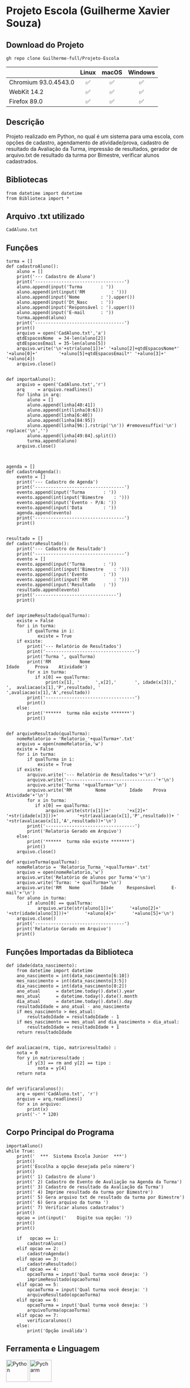 # Projeto Escola (Guilherme Xavier Souza)

## Download do Projeto
```
gh repo clone Guilherme-full/Projeto-Escola
```

|          | Linux | macOS | Windows |
|   :---   | :---: | :---: | :---:   |
| Chromium <!-- GEN:chromium-version -->93.0.4543.0<!-- GEN:stop --> | :white_check_mark: | :white_check_mark: | :white_check_mark: |
| WebKit <!-- GEN:webkit-version -->14.2<!-- GEN:stop --> | :white_check_mark: | :white_check_mark: | :white_check_mark: |
| Firefox <!-- GEN:firefox-version -->89.0<!-- GEN:stop --> | :white_check_mark: | :white_check_mark: | :white_check_mark: |

## Descrição

Projeto realizado em Python, no qual é um sistema para uma escola, com opções de cadastro, agendamento de atividade/prova,  cadastro de resultado da Avaliação da Turma, impressão
de resultados, gerador de arquivo.txt de resultado da turma por Bimestre, verificar alunos cadastrados.

## Bibliotecas 

```
from datetime import datetime
from Biblioteca import *
```

## Arquivo .txt utilizado
```
CadAluno.txt
```

## Funções
```
turma = []
def cadastroAluno():
    aluno = []
    print('--- Cadastro de Aluno')
    print('----------------------------------')
    aluno.append(input('Turma       : '))
    aluno.append(int(input('RM          : ')))
    aluno.append(input('Nome        : ').upper())
    aluno.append(input('Dt_Nasc     : '))
    aluno.append(input('Responsável : ').upper())
    aluno.append(input('E-mail      : '))
    turma.append(aluno)
    print('----------------------------------')
    print()
    arquivo = open('CadAluno.txt','a')
    qtdEspacosNome  = 34-len(aluno[2])
    qtdEspacosEmail = 35-len(aluno[5])
    arquivo.write('\n'+str(aluno[1])+' '+aluno[2]+qtdEspacosNome*' '+aluno[0]+'        '+aluno[5]+qtdEspacosEmail*' '+aluno[3]+'  '+aluno[4])
    arquivo.close()


def importaAluno():
    arquivo = open('CadAluno.txt','r')
    arq     = arquivo.readlines()
    for linha in arq:
        aluno = []
        aluno.append(linha[40:41])
        aluno.append(int(linha[0:6]))
        aluno.append(linha[6:40])
        aluno.append(linha[84:95])
        aluno.append(linha[96:].rstrip('\n')) #removesuffix('\n') replace('\n','')
        aluno.append(linha[49:84].split())
        turma.append(aluno)
    arquivo.close()



agenda = []
def cadastroAgenda():
    evento = []
    print('--- Cadastro de Agenda')
    print('----------------------------------')
    evento.append(input('Turma       : '))
    evento.append(int(input('Bimestre    : ')))
    evento.append(input('Evento - P/A: '))
    evento.append(input('Data        : '))
    agenda.append(evento)
    print('----------------------------------')
    print()


resultado = []
def cadastraResultado():
    print('--- Cadastro de Resultado')
    print('----------------------------------')
    evento = []
    evento.append(input('Turma       : '))
    evento.append(int(input('Bimestre    : ')))
    evento.append(input('Evento      : '))
    evento.append(int(input('RM          : ')))
    evento.append(input('Resultado   : '))
    resultado.append(evento)
    print('-------------------------------')
    print()


def imprimeResultado(qualTurma):
    existe = False
    for i in turma:
        if qualTurma in i:
            existe = True
    if existe:
        print('--- Relatório de Resultados')
        print('----------------------------------')
        print('Turma ', qualTurma)
        print('RM           Nome                                     Idade      Prova    Atividade')
        for x in turma:
           if x[0] == qualTurma:
               print(x[1], '      ',x[2],'       ', idade(x[3]),'       ',  avaliacao(x[1],'P',resultado), '        ',avaliacao(x[1],'A',resultado))
        print('----------------------------------')
        print()
    else:
        print('******  turma não existe *******')
        print()


def arquivoResultado(qualTurma):
    nomeRelatorio = 'Relatorio_'+qualTurma+'.txt'
    arquivo = open(nomeRelatorio,'w')
    existe = False
    for i in turma:
        if qualTurma in i:
            existe = True
    if existe:
        arquivo.write('--- Relatório de Resultados'+'\n')
        arquivo.write('----------------------------------'+'\n')
        arquivo.write('Turma '+qualTurma+'\n')
        arquivo.write('RM         Nome         Idade    Prova    Atividade'+'\n')
        for x in turma:
           if x[0] == qualTurma:
               arquivo.write(str(x[1])+'      '+x[2]+'       '+str(idade(x[3]))+'       '+str(avaliacao(x[1],'P',resultado))+ '        '+str(avaliacao(x[1],'A',resultado))+'\n')
        print('----------------------------------')
        print('Relatorio Gerado em Arquivo')
    else:
        print('******  turma não existe *******')
        print()
    arquivo.close()

def arquivoTurma(qualTurma):
    nomeRelatorio = 'Relatorio_Turma_'+qualTurma+'.txt'
    arquivo = open(nomeRelatorio,'w')
    arquivo.write('Relatório de alunos por Turma'+'\n')
    arquivo.write('Turma: '+ qualTurma+'\n')
    arquivo.write('RM   Nome        Idade     Responsável      E-mail'+'\n')
    for aluno in turma:
        if aluno[0] == qualTurma:
            arquivo.write(str(aluno[1])+'      '+aluno[2]+'       '+str(idade(aluno[3]))+'      '+aluno[4]+'      '+aluno[5]+'\n')
    arquivo.close()
    print('----------------------------------')
    print('Relatorio Gerado em Arquivo')
    print()
```

## Funções Importadas da Biblioteca

```
def idade(data_nascimento):
    from datetime import datetime
    ano_nascimento = int(data_nascimento[6:10])
    mes_nascimento = int(data_nascimento[3:5])
    dia_nascimento = int(data_nascimento[0:2])
    ano_atual      = datetime.today().date().year
    mes_atual      = datetime.today().date().month
    dia_atual      = datetime.today().date().day
    resultadoIdade = ano_atual - ano_nascimento
    if mes_nascimento > mes_atual:
        resultadoIdade = resultadoIdade - 1
    if mes_nascimento == mes_atual and dia_nascimento > dia_atual:
        resultadoIdade = resultadoIdade + 1
    return resultadoIdade


def avaliacao(rm, tipo, matrixresultado) :
    nota = 0
    for y in matrixresultado :
        if y[3] == rm and y[2] == tipo :
            nota = y[4]
    return nota


def verificaralunos():
    arq = open('CadAluno.txt', 'r')
    arquivo = arq.readlines()
    for x in arquivo:
        print(x)
    print('-' * 120)
```

## Corpo Principal do Programa

```
importaAluno()
while True:
    print('  ***  Sistema Escola Junior  ***')
    print()
    print('Escolha a opção desejada pelo número')
    print()
    print(' 1) Cadastro de aluno')
    print(' 2) Cadastro de Evento de Avaliação na Agenda da Turma')
    print(' 3) Cadastro de resultado da Avaliação da Turma')
    print(' 4) Imprime resultado da turma por Bimestre')
    print(' 5) Gera arquivo txt de resultado da turma por Bimestre')
    print(' 6) Gera arquivo da turma ')
    print(' 7) Verificar alunos cadastrados')
    print()
    opcao = int(input('    Digite sua opção: '))
    print()
    print()

    if   opcao == 1:
        cadastroAluno()
    elif opcao == 2:
        cadastroAgenda()
    elif opcao == 3:
        cadastraResultado()
    elif opcao == 4:
        opcaoTurma = input('Qual turma você deseja: ')
        imprimeResultado(opcaoTurma)
    elif opcao == 5:
        opcaoTurma = input('Qual turma você deseja: ')
        arquivoResultado(opcaoTurma)
    elif opcao == 6:
        opcaoTurma = input('Qual turma você deseja: ')
        arquivoTurma(opcaoTurma)
    elif opcao == 7:
        verificaralunos()
    else:
        print('Opção inválida')
```

## Ferramenta e Linguagem
<img align="center"  alt="Python" heigth= "40" width ="60" src="https://raw.githubusercontent.com/devicons/devicon/master/icons/python/python-original.svg"></img>
<img align="center"  alt="Pycharm" heigth= "40" width ="60" src="https://raw.githubusercontent.com/devicons/devicon/master/icons/pycharm/pycharm-original.svg"></img>
